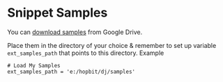 # Snippet Samples 

You can [download samples](https://tinyurl.com/pwdp-smpls) from Google Drive.

Place them in the directory of your choice & remember to set up variable `ext_samples_path` that points to this 
directory. Example

    # Load My Samples
    ext_samples_path = 'e:/hopbit/dj/samples'



